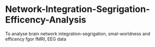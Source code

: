# Network-Integration-Segrigation-Efficency-Analysis
To analyse brain network integration-segrigation, smal-worldness and efficency fgor fMRI, EEG data
